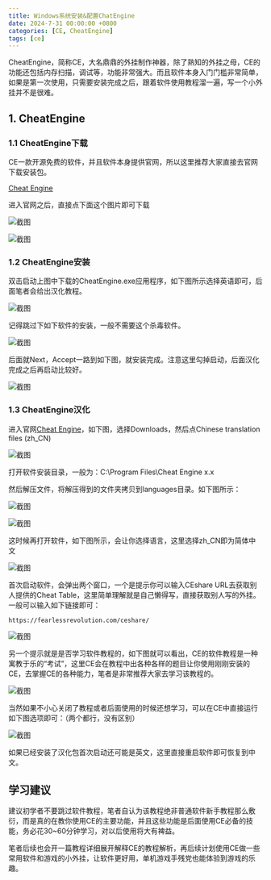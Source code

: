 ```yaml
---
title: Windows系统安装&配置ChatEngine
date: 2024-7-31 00:00:00 +0800
categories: [CE, CheatEngine]
tags: [ce]
---
```


CheatEngine，简称CE，大名鼎鼎的外挂制作神器，除了熟知的外挂之母，CE的功能还包括内存扫描，调试等，功能非常强大。而且软件本身入门门槛非常简单，如果是第一次使用，只需要安装完成之后，跟着软件使用教程溜一遍，写一个小外挂并不是很难。

## 1. CheatEngine
### 1.1 CheatEngine下载

CE一款开源免费的软件，并且软件本身提供官网，所以这里推荐大家直接去官网下载安装包。

[Cheat Engine](https://cheatengine.org/)

进入官网之后，直接点下面这个图片即可下载

![截图](/assets/image/2024/7/20240731011343.png)

![截图](/assets/image/2024/7/20240731011550.png)

### 1.2 CheatEngine安装

双击启动上图中下载的CheatEngine.exe应用程序，如下图所示选择英语即可，后面笔者会给出汉化教程。

![截图](/assets/image/2024/7/20240731012003.png)

记得跳过下如下软件的安装，一般不需要这个杀毒软件。

![截图](/assets/image/2024/7/20240731124600.png)

后面就Next，Accept一路到如下图，就安装完成。注意这里勾掉启动，后面汉化完成之后再启动比较好。

![截图](/assets/image/2024/7/20240731012830.png)

### 1.3 CheatEngine汉化

进入官网[Cheat Engine](https://cheatengine.org/)，如下图，选择Downloads，然后点Chinese translation files (zh_CN)

![截图](/assets/image/2024/7/20240731013243.png)

打开软件安装目录，一般为：C:\Program Files\Cheat Engine x.x

然后解压文件，将解压得到的文件夹拷贝到languages目录。如下图所示：

![截图](/assets/image/2024/7/20240731013627.png)

![截图](/assets/image/2024/7/20240731013650.png)

这时候再打开软件，如下图所示，会让你选择语言，这里选择zh_CN即为简体中文

![截图](/assets/image/2024/7/20240731013746.png)

首次启动软件，会弹出两个窗口，一个是提示你可以输入CEshare URL去获取别人提供的Cheat Table，这里简单理解就是自己懒得写，直接获取别人写的外挂。一般可以输入如下链接即可：

```
https://fearlessrevolution.com/ceshare/
```

![截图](/assets/image/2024/7/20240731013911.png)

另一个提示就是是否学习软件教程的，如下图就可以看出，CE的软件教程是一种寓教于乐的“考试”，这里CE会在教程中出各种各样的题目让你使用刚刚安装的CE，去掌握CE的各种能力，笔者是非常推荐大家去学习该教程的。

![截图](/assets/image/2024/7/20240731014116.png)

当然如果不小心关闭了教程或者后面使用的时候还想学习，可以在CE中直接运行如下图选项即可：（两个都行，没有区别）

![截图](/assets/image/2024/7/20240731015004.png)

如果已经安装了汉化包首次启动还可能是英文，这里直接重启软件即可恢复到中文。

## 学习建议

建议初学者不要跳过软件教程，笔者自认为该教程绝非普通软件新手教程那么敷衍，而是真的在教你使用CE的主要功能，并且这些功能是后面使用CE必备的技能，务必花30~60分钟学习，对以后使用将大有裨益。

笔者后续也会开一篇教程详细展开解释CE的教程解析，再后续计划使用CE做一些常用软件和游戏的小外挂，让软件更好用，单机游戏手残党也能体验到游戏的乐趣。
